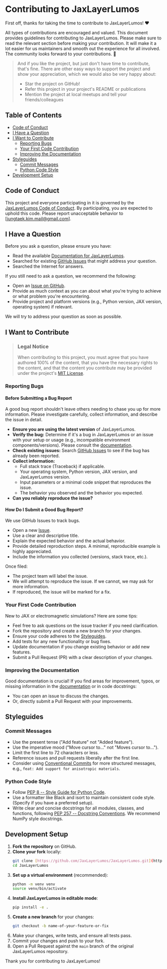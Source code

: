 # Contributing to JaxLayerLumos

First off, thanks for taking the time to contribute to JaxLayerLumos! ❤️

All types of contributions are encouraged and valued. This document provides guidelines for contributing to JaxLayerLumos. Please make sure to read the relevant section before making your contribution. It will make it a lot easier for us maintainers and smooth out the experience for all involved. The community looks forward to your contributions. 🎉

> And if you like the project, but just don't have time to contribute, that's fine. There are other easy ways to support the project and show your appreciation, which we would also be very happy about:
> - Star the project on GitHub!
> - Refer this project in your project's README or publications
> - Mention the project at local meetups and tell your friends/colleagues

## Table of Contents

- [Code of Conduct](#code-of-conduct)
- [I Have a Question](#i-have-a-question)
- [I Want to Contribute](#i-want-to-contribute)
  - [Reporting Bugs](#reporting-bugs)
  - [Your First Code Contribution](#your-first-code-contribution)
  - [Improving the Documentation](#improving-the-documentation)
- [Styleguides](#styleguides)
  - [Commit Messages](#commit-messages)
  - [Python Code Style](#python-code-style)
- [Development Setup](#development-setup)

## Code of Conduct

This project and everyone participating in it is governed by the [JaxLayerLumos Code of Conduct](CODE_OF_CONDUCT.md). By participating, you are expected to uphold this code. Please report unacceptable behavior to [jungtaek.kim.mail@gmail.com].

## I Have a Question

Before you ask a question, please ensure you have:
- Read the available [Documentation for JaxLayerLumos](LINK_TO_YOUR_DOCUMENTATION_SITE_OR_README_SECTION).
- Searched for existing [GitHub Issues](https://github.com/JaxLayerLumos/JaxLayerLumos/issues) that might address your question.
- Searched the Internet for answers.

If you still need to ask a question, we recommend the following:
- Open an [Issue on GitHub](https://github.com/JaxLayerLumos/JaxLayerLumos/issues/new).
- Provide as much context as you can about what you're trying to achieve or what problem you're encountering.
- Provide project and platform versions (e.g., Python version, JAX version, operating system) if relevant.

We will try to address your question as soon as possible.

## I Want to Contribute

> ### Legal Notice
> When contributing to this project, you must agree that you have authored 100% of the content, that you have the necessary rights to the content, and that the content you contribute may be provided under the project's [MIT License](LICENSE).

### Reporting Bugs

#### Before Submitting a Bug Report

A good bug report shouldn't leave others needing to chase you up for more information. Please investigate carefully, collect information, and describe the issue in detail.

- **Ensure you are using the latest version** of JaxLayerLumos.
- **Verify the bug:** Determine if it's a bug in JaxLayerLumos or an issue with your setup or usage (e.g., incompatible environment components/versions). Please consult the [documentation](LINK_TO_YOUR_DOCUMENTATION_SITE_OR_README_SECTION).
- **Check existing issues:** Search [GitHub Issues](https://github.com/JaxLayerLumos/JaxLayerLumos/issues) to see if the bug has already been reported.
- **Collect information:**
    - Full stack trace (Traceback) if applicable.
    - Your operating system, Python version, JAX version, and JaxLayerLumos version.
    - Input parameters or a minimal code snippet that reproduces the issue.
    - The behavior you observed and the behavior you expected.
- **Can you reliably reproduce the issue?**

#### How Do I Submit a Good Bug Report?

We use GitHub Issues to track bugs.

- Open a new [Issue](https://github.com/JaxLayerLumos/JaxLayerLumos/issues/new).
- Use a clear and descriptive title.
- Explain the expected behavior and the actual behavior.
- Provide detailed reproduction steps. A minimal, reproducible example is highly appreciated.
- Include the information you collected (versions, stack trace, etc.).

Once filed:
- The project team will label the issue.
- We will attempt to reproduce the issue. If we cannot, we may ask for more information.
- If reproduced, the issue will be marked for a fix.

### Your First Code Contribution

New to JAX or electromagnetic simulations? Here are some tips:
- Feel free to ask questions on the issue tracker if you need clarification.
- Fork the repository and create a new branch for your changes.
- Ensure your code adheres to the [Styleguides](#styleguides).
- Add tests for any new functionality or bug fixes.
- Update documentation if you change existing behavior or add new features.
- Submit a Pull Request (PR) with a clear description of your changes.

### Improving the Documentation

Good documentation is crucial! If you find areas for improvement, typos, or missing information in the [documentation](LINK_TO_YOUR_DOCUMENTATION_SITE_OR_README_SECTION) or in code docstrings:
- You can open an issue to discuss the changes.
- Or, directly submit a Pull Request with your improvements.

## Styleguides

### Commit Messages

- Use the present tense ("Add feature" not "Added feature").
- Use the imperative mood ("Move cursor to..." not "Moves cursor to...").
- Limit the first line to 72 characters or less.
- Reference issues and pull requests liberally after the first line.
- Consider using [Conventional Commits](https://www.conventionalcommits.org/) for more structured messages, e.g., `feat: Add support for anisotropic materials`.

### Python Code Style

- Follow [PEP 8 -- Style Guide for Python Code](https://www.python.org/dev/peps/pep-0008/).
- Use a formatter like Black and isort to maintain consistent code style. (Specify if you have a preferred setup).
- Write clear and concise docstrings for all modules, classes, and functions, following [PEP 257 -- Docstring Conventions](https://www.python.org/dev/peps/pep-0257/). We recommend NumPy style docstrings.

## Development Setup

1.  **Fork the repository** on GitHub.
2.  **Clone your fork** locally:
    ```bash
    git clone [https://github.com/JaxLayerLumos/JaxLayerLumos.git](https://github.com/JaxLayerLumos/JaxLayerLumos.git)
    cd JaxLayerLumos
    ```
3.  **Set up a virtual environment** (recommended):
    ```bash
    python -m venv venv
    source venv/bin/activate
    ```
4.  **Install JaxLayerLumos in editable mode**:
    ```bash
    pip install -e .
    ```
5.  **Create a new branch** for your changes:
    ```bash
    git checkout -b name-of-your-feature-or-fix
    ```
6.  Make your changes, write tests, and ensure all tests pass.
7.  Commit your changes and push to your fork.
8.  Open a Pull Request against the `main` branch of the original JaxLayerLumos repository.

Thank you for contributing to JaxLayerLumos!
